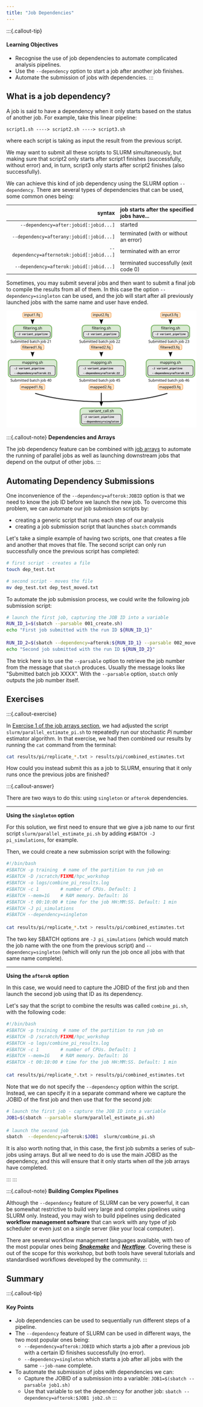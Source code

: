 ```yaml
---
title: "Job Dependencies"
---
```


:::{.callout-tip}
#### Learning Objectives

- Recognise the use of job dependencies to automate complicated analysis pipelines. 
- Use the `--dependency` option to start a job after another job finishes. 
- Automate the submission of jobs with dependencies.
:::

## What is a job dependency?

A job is said to have a dependency when it only starts based on the status of another job. 
For example, take this linear pipeline: 

```
script1.sh ----> script2.sh ----> script3.sh
```

where each script is taking as input the result from the previous script.

We may want to submit all these scripts to SLURM simultaneously, but making sure that script2 only starts after script1 finishes (successfully, without error) and, in turn, script3 only starts after script2 finishes (also successfully). 

We can achieve this kind of job dependency using the SLURM option `--dependency`. 
There are several types of dependencies that can be used, some common ones being: 

| syntax | job starts after the specified jobs have... |
| -: | :- |
| `--dependency=after:jobid[:jobid...]` | started |
| `--dependency=afterany:jobid[:jobid...]` | terminated (with or without an error) | 
| `--dependency=afternotok:jobid[:jobid...]` | terminated with an error |
| `--dependency=afterok:jobid[:jobid...]` | terminated successfully (exit code 0) |

Sometimes, you may submit several jobs and then want to submit a final job to compile the results from all of them. 
In this case the option `--dependency=singleton` can be used, and the job will start after all previously launched jobs with the same name and user have ended. 

![Example of a pipeline using job dependencies. Each of the first steps of the pipeline (`filtering.sh`) have no dependencies. The second steps of the pipeline (`mapping.sh`) each have a dependency from the previous job; in this case the `--dependency=afterok:JOBID` option is used with `sbatch`. The final step of the pipeline (`variant_call.sh`) depends on all the previous steps being completed; in this case the `--dependency=singleton` is used, which will only start this job when all other jobs with the same name (`-J variant_pipeline`) complete.](images/dependencies.svg)

:::{.callout-note}
**Dependencies and Arrays**

The job dependency feature can be combined with [job arrays](05-job_arrays.html) to automate the running of parallel jobs as well as launching downstream jobs that depend on the output of other jobs.
:::


## Automating Dependency Submissions

One inconvenience of the `--dependency=afterok:JOBID` option is that we need to know the job ID before we launch the new job. 
To overcome this problem, we can automate our job submission scripts by: 

- creating a generic script that runs each step of our analysis
- creating a job submission script that launches `sbatch` commands

Let's take a simple example of having two scripts, one that creates a file and another that moves that file. 
The second script can only run successfully once the previous script has completed:

```bash
# first script - creates a file
touch dep_test.txt
```

```bash
# second script - moves the file
mv dep_test.txt dep_test_moved.txt
```

To automate the job submission process, we could write the following job submission script: 

```bash
# launch the first job, capturing the JOB ID into a variable
RUN_ID_1=$(sbatch --parsable 001_create.sh)
echo "First job submitted with the run ID ${RUN_ID_1}"

RUN_ID_2=$(sbatch --dependency=afterok:${RUN_ID_1} --parsable 002_move.sh)
echo "Second job submitted with the run ID ${RUN_ID_2}"
```

The trick here is to use the `--parsable` option to retrieve the job number from the message that `sbatch` produces. 
Usually the message looks like "Submitted batch job XXXX". 
With the `--parsable` option, `sbatch` only outputs the job number itself. 


## Exercises

<!-- 
:::{.callout-exercise}
#### Dependencies & Arrays

Make sure you are in the workshop folder (`cd ~/scratch/hpc_workshop`).

In this exercise we'll use a new script that runs a stochastic simulation of the classic epidemiological model known as SIR (Susceptible, Infectious, or Recovered). 

We have two scripts: 

1. `scripts/epi_simulator.py` runs a stochastic simulation of the SIR model (note: our model implementation should not be used for research!). This script outputs a CSV file with 4 columns: day, # infected, # susceptible, # recovered. 
2. `scripts/epi_plotter.py` takes as input an arbitrary number of CSV files from the previous script and produces a plot, as shown below. 


Because the simulations are stochastic, we want to run a set of 10 simulations and then make a plot with the output from all of them, to get a sense of the variation across simulation replicates.
We already prepared two SLURM submission scripts for this: `slurm/simulate_sir.sh` and `slurm/plot_sir.sh`. 
Your tasks are to: 

- Correct the scripts where the word "FIXME" appears.
- Submit both scripts to SLURM, ensuring that the second script (`slurm/plot_sir.sh`) uses the first one as a dependency. 
  Note that the first script is actually submitting a _job array_, so make sure you set your dependency taking that into account. 


:::{.callout-answer}

There are two ways to do this: using `singleton` or `afterok` dependencies. 

----

**Using the `afterok` option**

In this case, we would need to capture the JOBID of the first job (`slurm/simulate_sir.sh`) and then launch the second job (`slurm/plot_sir.sh`) using that ID as its dependency. 

Here is how we would launch both scripts:

```bash
# launch the first job - capture the JOB ID into a variable
JOB1=$(sbatch --parsable slurm/simulate_sir.sh)

# launch the second job
sbatch  --dependency=afterok:$JOB1  slurm/plot_sir.sh
```

Note that the first job submits a series of sub-jobs using arrays. 
But all we need to do is use the main JOBID as the dependency, and this will ensure that it only starts when _all_ the job arrays have completed. 

----

**Using the `singleton` option**

For this solution, we first need to ensure that we give a job name to our first script `slurm/simulate_sir.sh` by adding `#SBATCH -J sir_simulations`, for example. 
Then, for `slurm/plot_sir.sh` we would add the same job name and use `--dependency=singleton`. 
Here is the full script: 

```bash
#!/bin/bash
#SBATCH -p training  # name of the partition to run job on
#SBATCH -D /scratch/YOUR_USERNAME/hpc_workshop
#SBATCH -o logs/plot_sir.log
#SBATCH -c 1        # number of CPUs. Default: 1
#SBATCH --mem=1G    # RAM memory. Default: 1G
#SBATCH -t 00:10:00 # time for the job HH:MM:SS. Default: 1 min
#SBATCH -J sir_simulations
#SBATCH --dependency=singleton

python scripts/sir_plotter.py --out results/sir/simulation_plot.png results/sir/*.csv
```

The two key SBATCH options are `-J sir_simulations` (which would match the job name with the one from the previous script) and `--dependency=singleton` (which will only run the job once all other jobs with that same name complete).
:::
:::
 -->

:::{.callout-exercise}

In [Exercise 1 of the job arrays section](05-arrays.md#exercise-arrays-with-no-inputs), we had adjusted the script `slurm/parallel_estimate_pi.sh` to repeatedly run our stochastic _Pi_ number estimator algorithm. 
In that exercise, we had then combined our results by running the `cat` command from the terminal:

```bash
cat results/pi/replicate_*.txt > results/pi/combined_estimates.txt
```

How could you instead submit this as a job to SLURM, ensuring that it only runs once the previous jobs are finished?

:::{.callout-answer}

There are two ways to do this: using `singleton` or `afterok` dependencies. 

----

**Using the `singleton` option**

For this solution, we first need to ensure that we give a job name to our first script `slurm/parallel_estimate_pi.sh` by adding `#SBATCH -J pi_simulations`, for example. 

Then, we could create a new submission script with the following:

```bash
#!/bin/bash
#SBATCH -p training  # name of the partition to run job on
#SBATCH -D /scratch/FIXME/hpc_workshop
#SBATCH -o logs/combine_pi_results.log
#SBATCH -c 1        # number of CPUs. Default: 1
#SBATCH --mem=1G    # RAM memory. Default: 1G
#SBATCH -t 00:10:00 # time for the job HH:MM:SS. Default: 1 min
#SBATCH -J pi_simulations
#SBATCH --dependency=singleton

cat results/pi/replicate_*.txt > results/pi/combined_estimates.txt
```

The two key SBATCH options are `-J pi_simulations` (which would match the job name with the one from the previous script) and `--dependency=singleton` (which will only run the job once all jobs with that same name complete).

----

**Using the `afterok` option**

In this case, we would need to capture the JOBID of the first job and then launch the second job using that ID as its dependency. 

Let's say that the script to combine the results was called `combine_pi.sh`, with the following code: 

```bash
#!/bin/bash
#SBATCH -p training  # name of the partition to run job on
#SBATCH -D /scratch/FIXME/hpc_workshop
#SBATCH -o logs/combine_pi_results.log
#SBATCH -c 1        # number of CPUs. Default: 1
#SBATCH --mem=1G    # RAM memory. Default: 1G
#SBATCH -t 00:10:00 # time for the job HH:MM:SS. Default: 1 min

cat results/pi/replicate_*.txt > results/pi/combined_estimates.txt
```

Note that we do not specify the `--dependency` option within the script.
Instead, we can specify it in a separate command where we capture the JOBID of the first job and then use that for the second job:

```bash
# launch the first job - capture the JOB ID into a variable
JOB1=$(sbatch --parsable slurm/parallel_estimate_pi.sh)

# launch the second job
sbatch  --dependency=afterok:$JOB1  slurm/combine_pi.sh
```

It is also worth noting that, in this case, the first job submits a series of sub-jobs using arrays. 
But all we need to do is use the main JOBID as the dependency, and this will ensure that it only starts when _all_ the job arrays have completed. 

:::
:::


:::{.callout-note}
**Building Complex Pipelines**

Although the `--dependency` feature of SLURM can be very powerful, it can be somewhat restrictive to build very large and complex pipelines using SLURM only. 
Instead, you may wish to build pipelines using dedicated **workflow management software** that can work with any type of job scheduler or even just on a single server (like your local computer). 

There are several workflow management languages available, with two of the most popular ones being [**_Snakemake_**](https://snakemake.readthedocs.io/en/stable/) and [**_Nextflow_**](https://www.nextflow.io/).
Covering these is out of the scope for this workshop, but both tools have several tutorials and standardised workflows developed by the community. 
:::

## Summary

:::{.callout-tip}
#### Key Points

- Job dependencies can be used to sequentially run different steps of a pipeline.
- The `--dependency` feature of SLURM can be used in different ways, the two most popular ones being: 
  - `--dependency=afterok:JOBID` which starts a job after a previous job with a certain ID finishes successfully (no error).
  - `--dependency=singleton` which starts a job after all jobs with the same `--job-name` complete.
- To automate the submission of jobs with dependencies we can:
  - Capture the JOBID of a submission into a variable: `JOB1=$(sbatch --parsable job1.sh)`
  - Use that variable to set the dependency for another job: `sbatch --dependency=afterok:$JOB1 job2.sh`
:::
